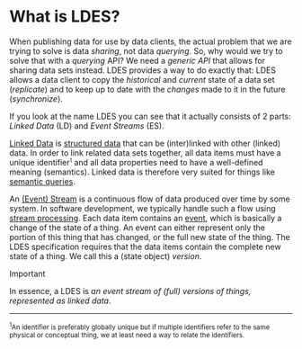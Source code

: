 # What is LDES?
When publishing data for use by data clients, the actual problem that we are trying to solve is data _sharing_, not data _querying_. So, why would we try to solve that with a _querying_ API? We need a _generic API_ that allows for sharing data sets instead. LDES provides a way to do exactly that: LDES allows a data client to copy the _historical_ and _current_ state of a data set (*replicate*) and to keep up to date with the _changes_ made to it in the future (*synchronize*).

If you look at the name LDES you can see that it actually consists of 2 parts: _Linked Data_ (LD) and _Event Streams_ (ES).

[Linked Data](https://en.wikipedia.org/wiki/Linked_data) is [structured data](https://www.ibm.com/think/topics/structured-vs-unstructured-data) that can be (inter)linked with other (linked) data. In order to link related data sets together, all data items must have a unique identifier<small><sup>1</sup></small> and all data properties need to have a well-defined meaning (semantics). Linked data is therefore very suited for things like [semantic queries](https://en.wikipedia.org/wiki/Semantic_query).

An [(Event) Stream](https://en.wikipedia.org/wiki/Stream_(computing)) is a continuous flow of data produced over time by some system. In software development, we typically handle such a flow using [stream processing](https://en.wikipedia.org/wiki/Stream_processing). Each data item contains an [event](https://en.wikipedia.org/wiki/Event_(computing)), which is basically a change of the state of a thing. An event can either represent only the portion of this thing that has changed, or the full new state of the thing. The LDES specification requires that the data items contain the complete new state of a thing. We call this a (state object) _version_.

> [!IMPORTANT]
> In essence, a LDES is _an event stream of (full) versions of things, represented as linked data_.

---
<small>
<sup>1</sup>An identifier is preferably globally unique but if multiple identifiers refer to the same physical or conceptual thing, we at least need a way to relate the identifiers.
</small>